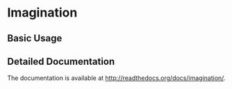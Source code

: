 # Imagination

## Basic Usage

## Detailed Documentation

The documentation is available at http://readthedocs.org/docs/imagination/.
